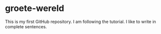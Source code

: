  # groete-wereld
This is my first GitHub repository. I am following the tutorial. I like to write in complete sentences.

